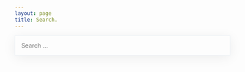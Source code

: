 ```yaml
---
layout: page
title: Search.
---
```


<style>
	#search-container {
	    max-width: 100%;
	}
	input[type=text] {
	    padding: 0.9rem;
		background: none;
	    width: 100%;
		-webkit-appearance: none;
		font-family: inherit;
		font-size: 100%;
		border: .1rem solid #edf2f7;
        box-shadow: 0 .3rem 1.8rem rgba( 5, 10, 15, 0.07 );
        overflow: hidden;
	    outline: none;
	}
	#results-container {
		margin: .5rem 0;
        list-style-type: none;
	}
    #results-container li {
        margin-bottom: .2rem;
    }
    #results-container li a{
        text-decoration: none;
        color: #0066CC;
    }
    #results-container li a:hover{
        text-decoration: underline;
    }
</style>

<!-- Html Elements for Search -->
<div id="search-container">
<input type="text" id="search-input" placeholder="Search ...">
<ul id="results-container"></ul>
</div>

<!-- Script pointing to search-script.js -->
<script src="/search.js" type="text/javascript"></script>

<!-- Configuration -->
<script type="text/javascript">
SimpleJekyllSearch({
  searchInput: document.getElementById('search-input'),
  resultsContainer: document.getElementById('results-container'),
  json: '/search.json',
  searchResultTemplate: '<li><a href="{url}" title="{desc}">{title}</a></li>',
  noResultsText: 'No results found',
  limit: 10,
  fuzzy: false,
  exclude: ['Welcome']
})
</script>
